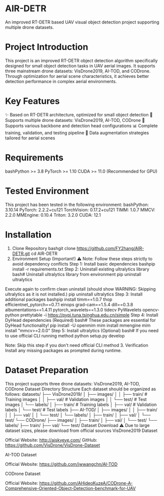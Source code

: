 # AIR-DETR
An improved RT-DETR based UAV visual object detection project supporting multiple drone datasets.
# Project Introduction
This project is an improved RT-DETR object detection algorithm specifically designed for small object detection tasks in UAV aerial images. It supports three mainstream drone datasets: VisDrone2019, AI-TOD, and CODrone. Through optimization for aerial scene characteristics, it achieves better detection performance in complex aerial environments.
# Key Features

✨ Based on RT-DETR architecture, optimized for small object detection
🚁 Supports multiple drone datasets: VisDrone2019, AI-TOD, CODrone
🔧 Supports various backbone and detection head configurations
📊 Complete training, validation, and testing pipeline
🎯 Data augmentation strategies tailored for aerial scenes

# Requirements
bashPython >= 3.8
PyTorch >= 1.10
CUDA >= 11.0 (Recommended for GPU)
# Tested Environment
This project has been tested in the following environment:
bashPython: 3.10.14
PyTorch: 2.2.2+cu121
TorchVision: 0.17.2+cu121
TIMM: 1.0.7
MMCV: 2.2.0
MMEngine: 0.10.4
Triton: 3.2.0
CUDA: 12.1
# Installation
1. Clone Repository
bashgit clone https://github.com/FY2hang/AIR-DETR.git
cd AIR-DETR
2. Environment Setup (Important!)
⚠️ Note: Follow these steps strictly to avoid dependency conflicts
Step 1: Install basic dependencies
bashpip install -r requirements.txt
Step 2: Uninstall existing ultralytics library
bash# Uninstall ultralytics library from environment
pip uninstall ultralytics

Execute again to confirm clean uninstall (should show WARNING: Skipping ultralytics as it is not installed.)
pip uninstall ultralytics
Step 3: Install additional packages
bashpip install timm==1.0.7 thop efficientnet_pytorch==0.7.1 einops grad-cam==1.5.4 dill==0.3.8 albumentations==1.4.11 pytorch_wavelets==1.3.0 tidecv PyWavelets opencv-python prettytable -i https://pypi.tuna.tsinghua.edu.cn/simple
Step 4: Install DyHead dependencies (Required)
bash# These packages are essential for DyHead functionality!
pip install -U openmim
mim install mmengine
mim install "mmcv>=2.0.0"
Step 5: Install ultralytics (Optional)
bash# If you need to use official CLI running method
python setup.py develop

Note: Skip this step if you don't need official CLI method
3. Verification
Install any missing packages as prompted during runtime.
#     Dataset Preparation
This project supports three drone datasets: VisDrone2019, AI-TOD, CODrone
Dataset Directory Structure
Each dataset should be organized as follows:
datasets/
├── VisDrone2019/
│   ├── images/
│   │   ├── train/          # Training images
│   │   ├── val/            # Validation images
│   │   └── test/           # Test images
│   └── labels/
│       ├── train/          # Training labels
│       ├── val/            # Validation labels
│       └── test/           # Test labels
├── AI-TOD/
│   ├── images/
│   │   ├── train/
│   │   ├── val/
│   │   └── test/
│   └── labels/
│       ├── train/
│       ├── val/
│       └── test/
└── CODrone/
    ├── images/
    │   ├── train/
    │   ├── val/
    │   └── test/
    └── labels/
        ├── train/
        ├── val/
        └── test/
Dataset Download
⚠️ Due to large dataset sizes, please download from official sources
VisDrone2019 Dataset

Official Website: http://aiskyeye.com/
GitHub: https://github.com/VisDrone/VisDrone-Dataset

AI-TOD Dataset

Official Website: https://github.com/jwwangchn/AI-TOD

CODrone Dataset

Official Website: https://github.com/AHideoKuzeA/CODrone-A-Comprehensive-Oriented-Object-Detection-benchmark-for-UAV
